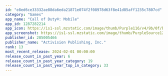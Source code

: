 ```yaml
---
id: "e8ed6ce33332ae88da6eda21871e074f2f08978d63f8e41d85aff1235c7807cd"
category: "Games"
app_name: "Call of Duty®: Mobile"
app_id: 1287282214
app_icon: https://is1-ssl.mzstatic.com/image/thumb/Purple116/v4/9b/0f/bb/9b0fbb2f-e299-3ed2-bdb3-e3e8ca853daa/AppIcon-1x_U007emarketing-0-9-0-85-220.png/1024x1024bb.png
app_screenshot: https://is1-ssl.mzstatic.com/image/thumb/PurpleSource126/v4/a7/d1/4d/a7d14d53-f5c5-a120-e718-42a1c62f12e8/7f05c18b-ac5a-4bf5-8f69-cf580d30109f_CODM_SS_2_2688x1242_EN.png/2688x1242bb.png
publisher_id: 285005466
publisher_name: "Activision Publishing, Inc."
rank: 13
most_recent_release: 2024-02-01 00:00:00
release_count_in_past_year: 6
release_count_in_past_year_category: 19
release_count_in_past_year_top_in_category: 33
---
```

